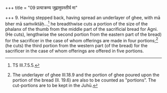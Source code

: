 +++
title = "09 प्रत्याक्रम्य जुह्वामुपस्तीर्य मा"

+++
9. Having stepped back, having spread an underlayer of ghee, with mā bher mā saṁviktāḥ...[^1] he breadthwise cuts a portion of the size of the phalanx of the thumb from the middle part of the sacrificial bread for Agni. (He cuts), lengthwise the second portion from the eastern part of the bread) for the sacrificer in the case of whom offerings are made in four portions;[^2] (he cuts) the third portion from the western part (of the bread) for the sacrificer in the case of whom offerings are offered in five portions.  

[^1]: TS III.7.5.5.  

[^2]: The underlayer of ghee III.18.9 and the portion of ghee poured upon the portion of the bread (II. 19.6) are also to be counted as "portions”. The cut-portions are to be kept in the Juhū.  
